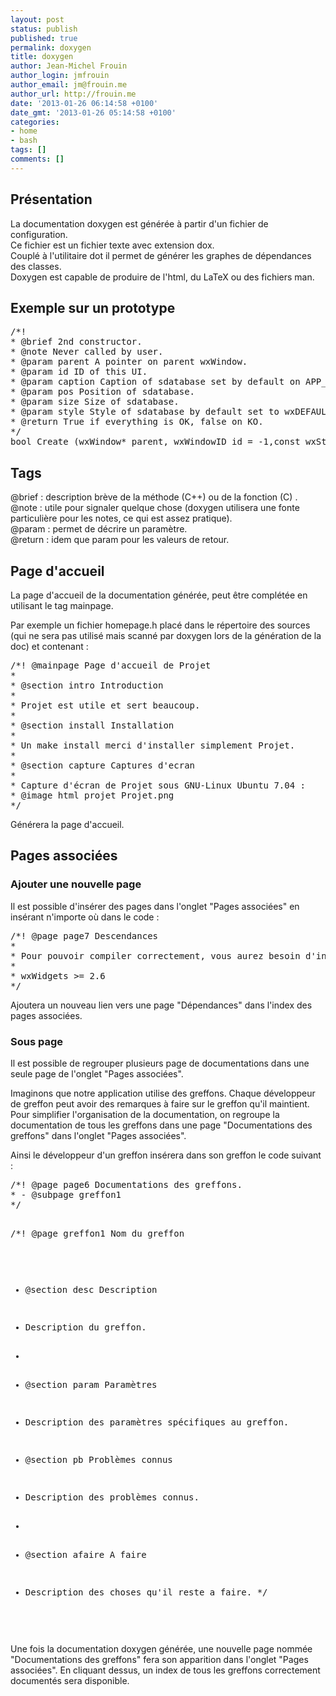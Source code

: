 ```yaml
---
layout: post
status: publish
published: true
permalink: doxygen
title: doxygen
author: Jean-Michel Frouin
author_login: jmfrouin
author_email: jm@frouin.me
author_url: http://frouin.me
date: '2013-01-26 06:14:58 +0100'
date_gmt: '2013-01-26 05:14:58 +0100'
categories:
- home
- bash
tags: []
comments: []
---
```

<h2>Présentation</h2>
<p>La documentation doxygen est générée à partir d'un fichier de configuration.<br />
Ce fichier est un fichier texte avec extension dox.<br />
Couplé à l'utilitaire dot il permet de générer les graphes de dépendances des classes.<br />
Doxygen est capable de produire de l'html, du LaTeX ou des fichiers man.</p>
<!--more-->
<h2>Exemple sur un prototype</h2>
<pre class="brush:cpp">/*!
* @brief 2nd constructor.
* @note Never called by user.
* @param parent A pointer on parent wxWindow.
* @param id ID of this UI.
* @param caption Caption of sdatabase set by default on APP_NAME
* @param pos Position of sdatabase.
* @param size Size of sdatabase.
* @param style Style of sdatabase by default set to wxDEFAULT_FRAME_STYLE.
* @return True if everything is OK, false on KO.
*/
bool Create (wxWindow* parent, wxWindowID id = -1,const wxString& caption = APP_NAME,const wxPoint& pos = wxDefaultPosition,const wxSize& size = wxDefaultSize,long style = wxDEFAULT_FRAME_STYLE);
</pre>
<h2>Tags</h2>
<p>@brief : description brève de la méthode (C++) ou de la fonction (C) .<br />
@note : utile pour signaler quelque chose (doxygen utilisera une fonte particulière pour les notes, ce qui est assez pratique).<br />
@param : permet de décrire un paramètre.<br />
@return : idem que param pour les valeurs de retour.</p>
<h2>Page d'accueil</h2>
<p>La page d'accueil de la documentation générée, peut être complétée en utilisant le tag mainpage.</p>
<p>Par exemple un fichier homepage.h placé dans le répertoire des sources (qui ne sera pas utilisé mais scanné par doxygen lors de la génération de la doc) et contenant :</p>
<pre class="brush:cpp">
/*! @mainpage Page d'accueil de Projet
*
* @section intro Introduction
*
* Projet est utile et sert beaucoup.
*
* @section install Installation
*
* Un make install merci d'installer simplement Projet.
*
* @section capture Captures d'ecran
*
* Capture d'écran de Projet sous GNU-Linux Ubuntu 7.04 :
* @image html projet Projet.png
*/
</pre>
<p>Générera la page d'accueil.</p>
<h2>Pages associées</h2>
<h3>Ajouter une nouvelle page</h3>
<p>Il est possible d'insérer des pages dans l'onglet "Pages associées" en insérant n'importe où dans le code :</p>
<pre class="brush:cpp">
/*! @page page7 Descendances
*
* Pour pouvoir compiler correctement, vous aurez besoin d'installer les librairies suivantes :
*
* wxWidgets >= 2.6
*/
</pre>
<p>Ajoutera un nouveau lien vers une page "Dépendances" dans l'index des pages associées.</p>
<h3>Sous page</h3>
<p>Il est possible de regrouper plusieurs page de documentations dans une seule page de l'onglet "Pages associées".</p>
<p>Imaginons que notre application utilise des greffons. Chaque développeur de greffon peut avoir des remarques à faire sur le greffon qu'il maintient. Pour simplifier l'organisation de la documentation, on regroupe la documentation de tous les greffons dans une page "Documentations des greffons" dans l'onglet "Pages associées".</p>
<p>Ainsi le développeur d'un greffon insérera dans son greffon le code suivant : </p>
<pre class="brush:cpp">
/*! @page page6 Documentations des greffons.
* - @subpage greffon1
*/

/*! @page greffon1 Nom du greffon
* @section desc Description
* Description du greffon.
*
* @section param Paramètres
* Description des paramètres spécifiques au greffon.

* @section pb Problèmes connus
* Description des problèmes connus.
*
* @section afaire A faire
* Description des choses qu'il reste a faire.
*/
</pre>
<p>Une fois la documentation doxygen générée, une nouvelle page nommée "Documentations des greffons" fera son apparition dans l'onglet "Pages associées". En cliquant dessus, un index de tous les greffons correctement documentés sera disponible.</p>
<!-- Matomo -->
<script type="text/javascript">
  var _paq = window._paq || [];
  /* tracker methods like "setCustomDimension" should be called before "trackPageView" */
  _paq.push(['trackPageView']);
  _paq.push(['enableLinkTracking']);
  (function() {
    var u="//stats.frouin.me/";
    _paq.push(['setTrackerUrl', u+'matomo.php']);
    _paq.push(['setSiteId', '1']);
    var d=document, g=d.createElement('script'), s=d.getElementsByTagName('script')[0];
    g.type='text/javascript'; g.async=true; g.defer=true; g.src=u+'matomo.js'; s.parentNode.insertBefore(g,s);
  })();
</script>
<!-- End Matomo Code -->
